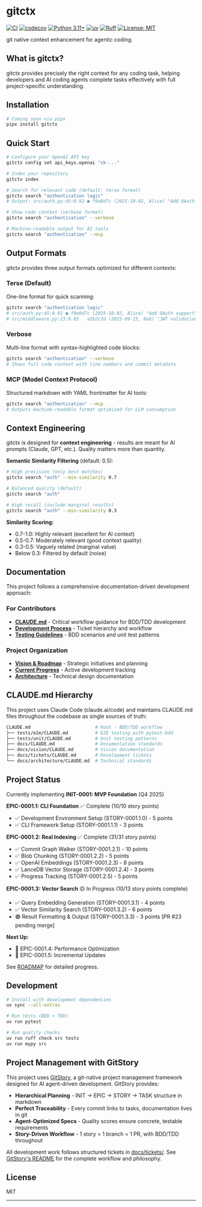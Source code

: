 # gitctx

[![CI](https://github.com/gitctx-ai/gitctx/actions/workflows/ci.yml/badge.svg)](https://github.com/gitctx-ai/gitctx/actions/workflows/ci.yml)
[![codecov](https://codecov.io/gh/gitctx-ai/gitctx/branch/main/graph/badge.svg)](https://codecov.io/gh/gitctx-ai/gitctx)
[![Python 3.11+](https://img.shields.io/badge/python-3.11%2B-blue.svg)](https://www.python.org/downloads/)
[![uv](https://img.shields.io/badge/uv-latest-green.svg)](https://github.com/astral-sh/uv)
[![Ruff](https://img.shields.io/endpoint?url=https://raw.githubusercontent.com/astral-sh/ruff/main/assets/badge/v2.json)](https://github.com/astral-sh/ruff)
[![License: MIT](https://img.shields.io/badge/License-MIT-yellow.svg)](https://opensource.org/licenses/MIT)

git native context enhancement for agentic coding.

## What is gitctx?

gitctx provides precisely the right context for any coding task, helping developers and AI coding agents complete tasks effectively with full project-specific understanding.

## Installation

```bash
# Coming soon via pipx
pipx install gitctx
```

## Quick Start

```bash
# Configure your OpenAI API key
gitctx config set api_keys.openai "sk-..."

# Index your repository
gitctx index

# Search for relevant code (default: terse format)
gitctx search "authentication logic"
# Output: src/auth.py:45:0.92 ● f9e8d7c (2025-10-02, Alice) "Add OAuth support"

# Show code context (verbose format)
gitctx search "authentication" --verbose

# Machine-readable output for AI tools
gitctx search "authentication" --mcp
```

## Output Formats

gitctx provides three output formats optimized for different contexts:

### Terse (Default)
One-line format for quick scanning:
```bash
gitctx search "authentication logic"
# src/auth.py:45:0.92 ● f9e8d7c (2025-10-02, Alice) "Add OAuth support"
# src/middleware.py:23:0.85   a1b2c3d (2025-09-15, Bob) "JWT validation"
```

### Verbose
Multi-line format with syntax-highlighted code blocks:
```bash
gitctx search "authentication" --verbose
# Shows full code context with line numbers and commit metadata
```

### MCP (Model Context Protocol)
Structured markdown with YAML frontmatter for AI tools:
```bash
gitctx search "authentication" --mcp
# Outputs machine-readable format optimized for LLM consumption
```

## Context Engineering

gitctx is designed for **context engineering** - results are meant for AI prompts (Claude, GPT, etc.). Quality matters more than quantity.

**Semantic Similarity Filtering** (default: 0.5):
```bash
# High precision (only best matches)
gitctx search "auth" --min-similarity 0.7

# Balanced quality (default)
gitctx search "auth"

# High recall (include marginal results)
gitctx search "auth" --min-similarity 0.3
```

**Similarity Scoring:**
- 0.7-1.0: Highly relevant (excellent for AI context)
- 0.5-0.7: Moderately relevant (good context quality)
- 0.3-0.5: Vaguely related (marginal value)
- Below 0.3: Filtered by default (noise)

## Documentation

This project follows a comprehensive documentation-driven development approach:

### For Contributors

- **[CLAUDE.md](CLAUDE.md)** - Critical workflow guidance for BDD/TDD development
- **[Development Process](docs/tickets/CLAUDE.md)** - Ticket hierarchy and workflow
- **[Testing Guidelines](tests/)** - BDD scenarios and unit test patterns

### Project Organization

- **[Vision & Roadmap](docs/vision/ROADMAP.md)** - Strategic initiatives and planning
- **[Current Progress](docs/tickets/initiatives/)** - Active development tracking
- **[Architecture](docs/architecture/CLAUDE.md)** - Technical design documentation

## CLAUDE.md Hierarchy

This project uses Claude Code (claude.ai/code) and maintains CLAUDE.md files throughout the codebase as single sources of truth:

```bash
CLAUDE.md                        # Root - BDD/TDD workflow
├── tests/e2e/CLAUDE.md          # E2E testing with pytest-bdd
├── tests/unit/CLAUDE.md         # Unit testing patterns
├── docs/CLAUDE.md               # Documentation standards
├── docs/vision/CLAUDE.md        # Vision documentation
├── docs/tickets/CLAUDE.md       # Development tickets
└── docs/architecture/CLAUDE.md  # Technical standards
```

## Project Status

Currently implementing **INIT-0001: MVP Foundation** (Q4 2025)

**EPIC-0001.1: CLI Foundation** ✅ Complete (10/10 story points)
- ✅ Development Environment Setup (STORY-0001.1.0) - 5 points
- ✅ CLI Framework Setup (STORY-0001.1.1) - 3 points

**EPIC-0001.2: Real Indexing** ✅ Complete (31/31 story points)
- ✅ Commit Graph Walker (STORY-0001.2.1) - 10 points
- ✅ Blob Chunking (STORY-0001.2.2) - 5 points
- ✅ OpenAI Embeddings (STORY-0001.2.3) - 8 points
- ✅ LanceDB Vector Storage (STORY-0001.2.4) - 3 points
- ✅ Progress Tracking (STORY-0001.2.5) - 5 points

**EPIC-0001.3: Vector Search** 🟡 In Progress (10/13 story points complete)
- ✅ Query Embedding Generation (STORY-0001.3.1) - 4 points
- ✅ Vector Similarity Search (STORY-0001.3.2) - 6 points
- 🟢 Result Formatting & Output (STORY-0001.3.3) - 3 points [PR #23 pending merge]

**Next Up:**
- 🔵 EPIC-0001.4: Performance Optimization
- 🔵 EPIC-0001.5: Incremental Updates

See [ROADMAP](docs/vision/ROADMAP.md) for detailed progress.

## Development

```bash
# Install with development dependencies
uv sync --all-extras

# Run tests (BDD + TDD)
uv run pytest

# Run quality checks
uv run ruff check src tests
uv run mypy src
```

## Project Management with GitStory

This project uses [GitStory](https://github.com/gitstory-ai/gitstory), a git-native project management framework designed for AI agent-driven development. GitStory provides:

- **Hierarchical Planning** - INIT → EPIC → STORY → TASK structure in markdown
- **Perfect Traceability** - Every commit links to tasks, documentation lives in git
- **Agent-Optimized Specs** - Quality scores ensure concrete, testable requirements
- **Story-Driven Workflow** - 1 story = 1 branch = 1 PR, with BDD/TDD throughout

All development work follows structured tickets in [docs/tickets/](docs/tickets/). See [GitStory's README](https://github.com/gitstory-ai/gitstory) for the complete workflow and philosophy.

## License

MIT

---
